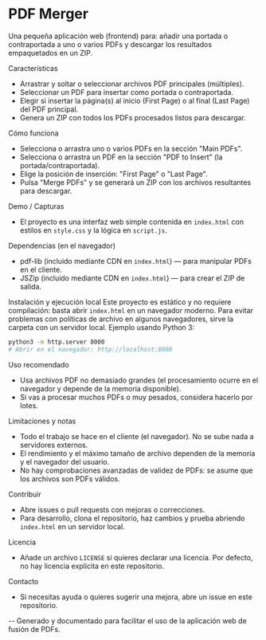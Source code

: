 # PDF Merger

Una pequeña aplicación web (frontend) para: añadir una portada o contraportada a uno o varios PDFs y descargar los resultados empaquetados en un ZIP.

Características
- Arrastrar y soltar o seleccionar archivos PDF principales (múltiples).
- Seleccionar un PDF para insertar como portada o contraportada.
- Elegir si insertar la página(s) al inicio (First Page) o al final (Last Page) del PDF principal.
- Genera un ZIP con todos los PDFs procesados listos para descargar.

Cómo funciona
- Selecciona o arrastra uno o varios PDFs en la sección "Main PDFs".
- Selecciona o arrastra un PDF en la sección "PDF to Insert" (la portada/contraportada).
- Elige la posición de inserción: "First Page" o "Last Page".
- Pulsa "Merge PDFs" y se generará un ZIP con los archivos resultantes para descargar.

Demo / Capturas
- El proyecto es una interfaz web simple contenida en `index.html` con estilos en `style.css` y la lógica en `script.js`.

Dependencias (en el navegador)
- pdf-lib (incluido mediante CDN en `index.html`) — para manipular PDFs en el cliente.
- JSZip (incluido mediante CDN en `index.html`) — para crear el ZIP de salida.

Instalación y ejecución local
Este proyecto es estático y no requiere compilación: basta abrir `index.html` en un navegador moderno. Para evitar problemas con políticas de archivo en algunos navegadores, sirve la carpeta con un servidor local. Ejemplo usando Python 3:

```bash
python3 -m http.server 8000
# Abrir en el navegador: http://localhost:8000
```

Uso recomendado
- Usa archivos PDF no demasiado grandes (el procesamiento ocurre en el navegador y depende de la memoria disponible).
- Si vas a procesar muchos PDFs o muy pesados, considera hacerlo por lotes.

Limitaciones y notas
- Todo el trabajo se hace en el cliente (el navegador). No se sube nada a servidores externos.
- El rendimiento y el máximo tamaño de archivo dependen de la memoria y el navegador del usuario.
- No hay comprobaciones avanzadas de validez de PDFs: se asume que los archivos son PDFs válidos.

Contribuir
- Abre issues o pull requests con mejoras o correcciones.
- Para desarrollo, clona el repositorio, haz cambios y prueba abriendo `index.html` en un servidor local.

Licencia
- Añade un archivo `LICENSE` si quieres declarar una licencia. Por defecto, no hay licencia explícita en este repositorio.

Contacto
- Si necesitas ayuda o quieres sugerir una mejora, abre un issue en este repositorio.

--
Generado y documentado para facilitar el uso de la aplicación web de fusión de PDFs.
